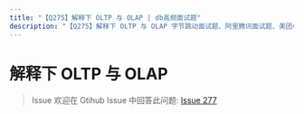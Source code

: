 ```yaml
---
title: "【Q275】解释下 OLTP 与 OLAP | db高频面试题"
description: "【Q275】解释下 OLTP 与 OLAP 字节跳动面试题、阿里腾讯面试题、美团小米面试题。"
---
```


# 解释下 OLTP 与 OLAP

> Issue
> 欢迎在 Gtihub Issue 中回答此问题: [Issue 277](https://github.com/shfshanyue/Daily-Question/issues/277)
